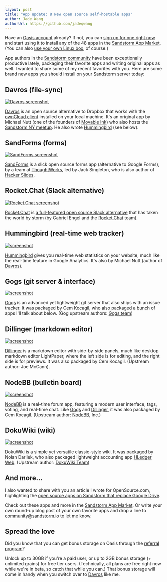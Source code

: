 ```yaml
---
layout: post
title: "App update: 8 New open source self-hostable apps"
author: Jade Wang
authorUrl: https://github.com/jadeqwang
---
```


Have an [Oasis account](http://oasis.sandstorm.io) already? If not, you can [sign up for one right now](https://sandstorm.io/get) and start using it to install any of the 48 apps in the [Sandstorm App Market](http://apps.sandstorm.io). (You can also [use your own Linux box](https://sandstorm.io/get), of course.)

App authors in the [Sandstorm community](https://sandstorm.io/community) have been exceptionally productive lately, packaging their favorite apps and writing original apps as well. I wanted to share some of my recent favorites with you. Here are some brand new apps you should install on your Sandstorm server today:

## Davros (file-sync)

[![Davros screenshot](/news/images/davros-screenshot.jpg)](https://apps.sandstorm.io/app/8aspz4sfjnp8u89000mh2v1xrdyx97ytn8hq71mdzv4p4d8n0n3h)

[Davros](https://apps.sandstorm.io/app/8aspz4sfjnp8u89000mh2v1xrdyx97ytn8hq71mdzv4p4d8n0n3h) is an open source alternative to Dropbox that works with the [ownCloud client](https://owncloud.org/install/#install-clients) installed on your local machine. It's an original app by Michael Nutt (one of the founders of [Movable Ink](https://movableink.com/)) who also hosts the [Sandstorm NY meetup](http://www.meetup.com/Sandstorm-NY/). He also wrote [Hummingbird](https://apps.sandstorm.io/app/4mfserfc04wtcevvgn0jw27hvwfntmt8j468y3ma55kj8d5tj9kh) (see below).


## SandForms (forms)

[![SandForms screenshot](/news/images/sandforms.png)](https://apps.sandstorm.io/app/ztxnreej8a0pqn97ccfhuckswjkrmsaavn85n5sgzk30tv2k4y9h)

[SandForms](https://apps.sandstorm.io/app/ztxnreej8a0pqn97ccfhuckswjkrmsaavn85n5sgzk30tv2k4y9h) is a slick open source forms app (alternative to Google Forms), by a team at [ThoughtWorks](https://www.thoughtworks.com/), led by Jack Singleton, who is also author of [Hacker Slides](https://apps.sandstorm.io/app/7qvcjh7gk0rzdx1s3c8gufd288sesf6vvdt297756xcv4q8xxvhh).

## Rocket.Chat (Slack alternative)

[![Rocket.Chat screenshot](/images/rocketchat.jpg)](https://apps.sandstorm.io/app/vfnwptfn02ty21w715snyyczw0nqxkv3jvawcah10c6z7hj1hnu0)

[Rocket.Chat](https://apps.sandstorm.io/app/vfnwptfn02ty21w715snyyczw0nqxkv3jvawcah10c6z7hj1hnu0) is [a full-featured open source Slack alternative](https://blog.okturtles.com/2015/11/five-open-source-slack-alternatives/) that has taken the world by storm (by Gabriel Engel and the [Rocket.Chat](http://rocket.chat) team).

## Hummingbird (real-time web tracker)

[![screenshot](/news/images/06980a0d551bed7ef4eb3991ae1cb92f.jpg)](https://apps.sandstorm.io/app/4mfserfc04wtcevvgn0jw27hvwfntmt8j468y3ma55kj8d5tj9kh)

[Hummingbird](https://apps.sandstorm.io/app/4mfserfc04wtcevvgn0jw27hvwfntmt8j468y3ma55kj8d5tj9kh) gives you real-time web statistics on your website, much like the real-time feature in Google Analytics. It's also by Michael Nutt (author of [Davros](https://apps.sandstorm.io/app/8aspz4sfjnp8u89000mh2v1xrdyx97ytn8hq71mdzv4p4d8n0n3h)).

## Gogs (git server & interface)

[![screenshot](/news/images/gogs_screenshot.png)](https://apps.sandstorm.io/app/d9ygf47xrtnw12j92cyt6cu8ut75esx01u4q3kcrn8415w9qzzgh)

[Gogs](https://apps.sandstorm.io/app/d9ygf47xrtnw12j92cyt6cu8ut75esx01u4q3kcrn8415w9qzzgh) is an advanced yet lightweight git server that also ships with an issue tracker. It was packaged by Cem Kocagil, who also packaged a bunch of apps I'll talk about below. (Gog upstream authors: [Gogs team](https://gogs.io/))

## Dillinger (markdown editor)

[![screenshot](/news/images/dillinger_screenshot.png)](https://apps.sandstorm.io/app/fq057t4ek3yt96xsfje6c1wv61pkjkqm9hs1539x4jqxjwzdp7fh)

[Dillinger](https://apps.sandstorm.io/app/fq057t4ek3yt96xsfje6c1wv61pkjkqm9hs1539x4jqxjwzdp7fh) is a markdown editor with side-by-side panels, much like desktop markdown editor LightPaper, where the left side is for editing, and the right side is for previews. It was also packaged by Cem Kocagil. (Upstream author: Joe McCann). 

## NodeBB (bulletin board)

[![screenshot](/news/images/5f71ba0fe62cc3d437db933495a7c121.png)](https://apps.sandstorm.io/app/zt4j87mc54jkgaehgfqyq2a0qeytm15pcskazvxfkh10yqg4rsrh)

[NodeBB](https://apps.sandstorm.io/app/zt4j87mc54jkgaehgfqyq2a0qeytm15pcskazvxfkh10yqg4rsrh) is a real-time forum app, featuring a modern user interface, tags, voting, and real-time chat. Like [Gogs](https://apps.sandstorm.io/app/d9ygf47xrtnw12j92cyt6cu8ut75esx01u4q3kcrn8415w9qzzgh) and [Dillinger](https://apps.sandstorm.io/app/fq057t4ek3yt96xsfje6c1wv61pkjkqm9hs1539x4jqxjwzdp7fh), it was also packaged by Cem Kocagil. (Upstream author: [NodeBB](https://nodebb.org/), Inc.)

## DokuWiki (wiki)

[![screenshot](/news/images/DokuWiki_screenshot.jpg)](https://apps.sandstorm.io/app/nx3dqcmz2sjjz939vkg4847vvxrzqsatqfjrt3ea50z3jac5kv7h)

DokuWiki is a simple yet versatile classic-style wiki. It was packaged by Nolan Darilek, who also packaged lightweight accounting app [HLedger Web](https://apps.sandstorm.io/app/8x12h6p0x0nrzk73hfq6zh2jxtgyzzcty7qsatkg7jfg2mzw5n90). (Upstream author: [DokuWiki Team](https://www.dokuwiki.org))

## And more...

I also wanted to share with you an article I wrote for OpenSource.com, highlighting the [open source apps on Sandstorm that replace Google Drive](https://opensource.com/life/15/12/5-open-source-web-apps-self-hosted). 

Check out these apps and more in the [Sandstorm App Market](http://apps.sandstorm.io). Or write your own round-up blog post of your own favorite apps and drop a line to [community@sandstorm.io](mailto:community@sandstorm.io) to let me know.

## Spread the love

Did you know that you can get bonus storage on Oasis through the [referral program](https://oasis.sandstorm.io/referrals)? 

Unlock up to 30GB if you're a paid user, or up to 2GB bonus storage (+ unlimited grains) for free tier users. (Technically, all plans are free right now while we're in beta, so catch that while you can.)  That bonus storage will come in handy when you switch over to [Davros](https://apps.sandstorm.io/app/8aspz4sfjnp8u89000mh2v1xrdyx97ytn8hq71mdzv4p4d8n0n3h) like me.
